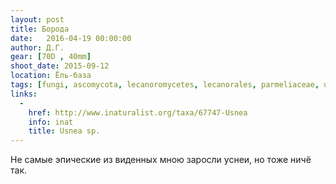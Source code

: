 ```yaml
---
layout: post
title: Борода
date:   2016-04-19 00:00:00
author: Д.Г.
gear: [70D , 40mm]
shoot_date: 2015-09-12
location: Ёль-база
tags: [fungi, ascomycota, lecanoromycetes, lecanorales, parmeliaceae, usnea]
links:
  -
    href: http://www.inaturalist.org/taxa/67747-Usnea
    info: inat
    title: Usnea sp.
---
```


Не самые эпические из виденных мною заросли уснеи, но тоже ничё так.
